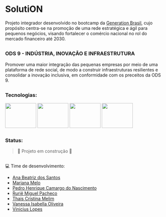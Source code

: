 # SolutiON

Projeto integrador desenvolvido no bootcamp da [Generation Brasil](https://brazil.generation.org/ ), cujo propósito centra-se na promoção de uma rede estratégica e ágil para pequenos negócios, visando fortalecer o comércio nacional no rol do mercado financeiro até 2030.
##

### ODS 9 - **INDÚSTRIA, INOVAÇÃO E INFRAESTRUTURA**
Promover uma maior integração das pequenas empresas por meio de uma plataforma de rede social, de modo a construir infraestruturas resilientes e consolidar a inovação inclusiva, em conformidade com os preceitos da ODS 9.


## 
### Tecnologias:

<div style="display: inline_block">
<img align="center" alt="" height="80" width="100" src="https://cdn.jsdelivr.net/gh/devicons/devicon/icons/java/java-original-wordmark.svg">
<img align="center" alt="" height="80" width="100" src="https://cdn.jsdelivr.net/gh/devicons/devicon/icons/mysql/mysql-original-wordmark.svg">
<img align="center" alt="" height="80" width="100" src="https://cdn.jsdelivr.net/gh/devicons/devicon/icons/spring/spring-original-wordmark.svg">
<img align="center" alt="" height="80" width="100" src="https://cdn.jsdelivr.net/gh/devicons/devicon/icons/react/react-original-wordmark.svg">
</div>

##
### Status:

> :construction: Projeto em construção :construction:

## 
💻 Time de desenvolvimento:
<ul>
        <li><a href="https://github.com/anabiax" target=”_blank">Ana Beatriz dos Santos</a></li>
        <li><a href="https://github.com/Marianadsm" target=”_blank">Mariana Melo</a></li>
        <li><a href="https://github.com/Pddro1" target=”_blank">Pedro Henrique Camargo do Nascimento</a></li>
        <li><a href="https://github.com/ruriemiguel" target=”_blank">Ruriê Miguel Pacheco</a></li>
        <li><a href="https://github.com/thaismelim" target=”_blank">Thais Cristina Melim</a></li>
        <li><a href="https://github.com/VanessaIsabella" target=”_blank">Vanessa Isabella Oliveira </a></li>
        <li><a href="https://github.com/viniciuslopes98" target=”_blank">Vinicius Lopes</a></li>
</ul>
